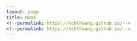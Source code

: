 ```yaml
---
layout: page
title: Home
<!--permalink: https://hchlhwang.github.io/-->
<!--permalink: https://hchlhwang.github.io/-->
---
```

